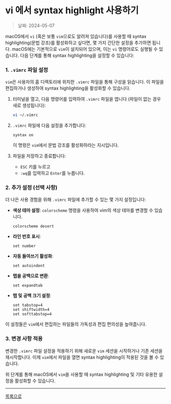 # vi 에서 syntax highlight 사용하기

> 날짜: 2024-05-07

macOS에서 `vi` (혹은 보통 `vim`으로도 알려져 있습니다)를 사용할 때 syntax highlighting(문법 강조)를 활성화하고 싶다면, 몇 가지 간단한 설정을 추가하면 됩니다. macOS에는 기본적으로 `vim`이 설치되어 있으며, 이는 `vi` 명령어로도 실행될 수 있습니다. 다음 단계를 통해 syntax highlighting을 설정할 수 있습니다:

### 1. `.vimrc` 파일 설정
`vim`은 사용자의 홈 디렉토리에 위치한 `.vimrc` 파일을 통해 구성을 읽습니다. 이 파일을 편집하거나 생성하여 syntax highlighting을 활성화할 수 있습니다.

1. 터미널을 열고, 다음 명령어를 입력하여 `.vimrc` 파일을 엽니다 (파일이 없는 경우 새로 생성됩니다):
   ```bash
   vi ~/.vimrc
   ```
   
2. `.vimrc` 파일에 다음 설정을 추가합니다:
   ```vim
   syntax on
   ```
   이 명령은 `vim`에서 문법 강조를 활성화하라는 지시입니다.

3. 파일을 저장하고 종료합니다:
   - `ESC` 키를 누르고
   - `:wq`를 입력하고 `Enter`를 누릅니다.

### 2. 추가 설정 (선택 사항)
더 나은 사용 경험을 위해 `.vimrc` 파일에 추가할 수 있는 몇 가지 설정입니다:
- **색상 테마 설정**: `colorscheme` 명령을 사용하여 vim의 색상 테마를 변경할 수 있습니다.
   ```vim
   colorscheme desert
   ```
- **라인 번호 표시**:
   ```vim
   set number
   ```
- **자동 들여쓰기 활성화**:
   ```vim
   set autoindent
   ```
- **탭을 공백으로 변환**:
   ```vim
   set expandtab
   ```
- **탭 및 공백 크기 설정**:
   ```vim
   set tabstop=4
   set shiftwidth=4
   set softtabstop=4
   ```

이 설정들은 `vim`에서 편집하는 파일들의 가독성과 편집 편의성을 높여줍니다.

### 3. 변경 사항 적용
변경한 `.vimrc` 파일 설정을 적용하기 위해 새로운 `vim` 세션을 시작하거나 기존 세션을 재시작합니다. 이제 `vim`에서 파일을 열면 syntax highlighting이 적용된 것을 볼 수 있습니다.

위 단계를 통해 macOS에서 `vim`을 사용할 때 syntax highlighting 및 기타 유용한 설정을 활성화할 수 있습니다.

---

[목록으로](https://shiwoo-park.github.io/blog)
